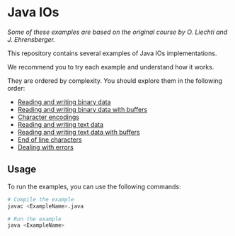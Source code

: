# Java IOs

_Some of these examples are based on the original course by O. Liechti and J.
Ehrensberger._

This repository contains several examples of Java IOs implementations.

We recommend you to try each example and understand how it works.

They are ordered by complexity. You should explore them in the following order:

- [Reading and writing binary data](./01-reading-and-writing-binary-data)
- [Reading and writing binary data with buffers](./02-reading-and-writing-binary-data-with-buffers)
- [Character encodings](./03-character-encodings)
- [Reading and writing text data](./04-reading-and-writing-text-data)
- [Reading and writing text data with buffers](./05-reading-and-writing-text-data-with-buffers)
- [End of line characters](./06-end-of-line-characters)
- [Dealing with errors](./07-dealing-with-errors)

## Usage

To run the examples, you can use the following commands:

```sh
# Compile the example
javac <ExampleName>.java

# Run the example
java <ExampleName>
```
